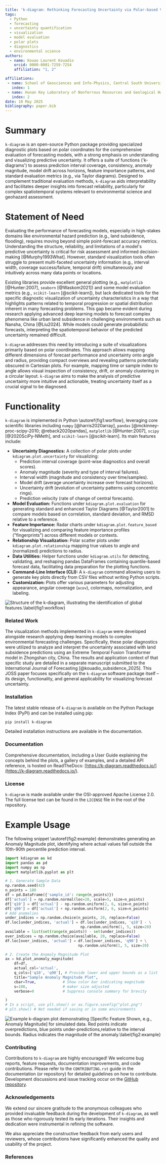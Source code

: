 ```yaml
---
title: 'k-diagram: Rethinking Forecasting Uncertainty via Polar-based Visualization'
tags:
  - Python
  - forecasting
  - uncertainty quantification
  - visualization
  - model evaluation
  - polar plots
  - diagnostics
  - environmental science
authors:
  - name: Kouao Laurent Kouadio
    orcid: 0000-0001-7259-7254 
    affiliation: "1, 2" 

affiliations:
 - name: School of Geosciences and Info-Physics, Central South University, Changsha, Hunan, 410083, China
   index: 1
 - name: Hunan Key Laboratory of Nonferrous Resources and Geological Hazards Exploration, Changsha, Hunan, 410083, China
   index: 2
date: 10 May 2025 
bibliography: paper.bib
---
```


# Summary

`k-diagram` is an open-source Python package providing specialized
diagnostic plots based on polar coordinates for the comprehensive
evaluation of forecasting models, with a strong emphasis on understanding
and visualizing predictive uncertainty. It offers a suite of functions
('k-diagrams') to assess prediction interval coverage, consistency,
anomaly magnitude, model drift across horizons, feature importance
patterns, and standard evaluation metrics (e.g., via Taylor diagrams).
Designed to complement traditional evaluation methods, `k-diagram` aids
interpretability and facilitates deeper insights into forecast
reliability, particularly for complex spatiotemporal systems relevant
to environmental science and geohazard assessment.

# Statement of Need

Evaluating the performance of forecasting models, especially in high-stakes
domains like environmental hazard prediction (e.g., land subsidence,
flooding), requires moving beyond simple point-forecast accuracy metrics.
Understanding the structure, reliability, and limitations of a model's
predictive uncertainty is critical for risk assessment and informed
decision-making [@Murphy1993What]. However, standard visualization tools
often struggle to present multi-faceted uncertainty information
(e.g., interval width, coverage success/failure, temporal drift)
simultaneously and intuitively across many data points or locations.

Existing libraries provide excellent general plotting (e.g., `matplotlib`
[@Hunter:2007], `seaborn` [@Waskom2021]) and some model evaluation metrics
(e.g., `scikit-learn` [@scikit-learn]), but lack dedicated tools for the
specific diagnostic visualization of uncertainty characteristics in a way
that highlights patterns related to temporal progression or spatial
distribution inherent in many forecasting problems. This gap became evident
during research applying advanced deep learning models to forecast complex
phenomena like urban land subsidence in challenging environments such as
Nansha, China [@Liu2024]. While models could generate
probabilistic forecasts, interpreting the spatiotemporal behavior of the
predicted uncertainty remained difficult.

`k-diagram` addresses this need by introducing a suite of visualizations
primarily based on polar coordinates. This approach allows mapping different
dimensions of forecast performance and uncertainty onto angle and radius,
providing compact overviews and revealing patterns potentially obscured in
Cartesian plots. For example, mapping time or sample index to angle allows
visual inspection of consistency, drift, or anomaly clustering in a circular
layout. `k-diagram` aims to make the analysis of predictive uncertainty
more intuitive and actionable, treating uncertainty itself as a crucial signal
to be diagnosed.

# Functionality

`k-diagram` is implemented in Python \autoref{fig1:worflow}, leveraging core scientific libraries
including `numpy` [@harris2020array], `pandas` [@mckinney-proc-scipy-2010;
@reback2020pandas], `matplotlib` [@Hunter:2007], `scipy` [@2020SciPy-NMeth],
and `scikit-learn` [@scikit-learn]. Its main features include:

* **Uncertainty Diagnostics:** A collection of polar plots under
    `kdiagram.plot.uncertainty` for visualizing:
    * Prediction interval coverage (point-wise diagnostics and overall scores).
    * Anomaly magnitude (severity and type of interval failures).
    * Interval width (magnitude and consistency over time/samples).
    * Model drift (average uncertainty increase over forecast horizons).
    * Uncertainty drift (evolution of uncertainty patterns using concentric rings).
    * Prediction velocity (rate of change of central forecasts).
* **Model Evaluation:** Functions under `kdiagram.plot.evaluation` for
    generating standard and enhanced Taylor Diagrams [@Taylor2001] to compare
    models based on correlation, standard deviation, and RMSD relative to a
    reference.
* **Feature Importance:** Radar charts under `kdiagram.plot.feature_based`
    for visualizing and comparing feature importance profiles ("fingerprints")
    across different models or contexts.
* **Relationship Visualization:** Polar scatter plots under
    `kdiagram.plot.relationship` mapping true values to angle and
    (normalized) predictions to radius.
* **Data Utilities:** Helper functions under `kdiagram.utils` for detecting,
    validating, and reshaping pandas DataFrames containing quantile-based
    forecast data, facilitating data preparation for the plotting functions.
* **Command-Line Interface (CLI):** A `k-diagram` command allowing users
    to generate key plots directly from CSV files without writing Python scripts.
* **Customization:** Plots offer various parameters for adjusting appearance,
    angular coverage (`acov`), colormaps, normalization, and labeling.

![Structure of the k-diagram, illustrating the identification of global features.\label{fig1:workflow}](docs/source/_static/paper_fig1.png)


### Related Work

The visualization methods implemented in `k-diagram` were developed alongside 
research applying deep learning models to complex environmental forecasting 
challenges. Specifically, these polar diagnostics were utilized to analyze 
and interpret the uncertainty associated with land subsidence predictions 
using an Extreme Temporal Fusion Transformer model in Zhongshan city, 
China. The results and application context of that specific study are detailed 
in a separate manuscript submitted to the International Journal of 
Forecasting [@kouadio_subsidence_2025]. This JOSS paper focuses 
specifically on the `k-diagram` software package itself – its design, 
functionality, and general applicability for visualizing forecast uncertainty. 

### Installation 

The latest stable release of `k-diagram` is available on the Python Package 
Index (PyPI) and can be installed using pip:

```bash
pip install k-diagram
````
Detailed installation instructions are available in the documentation.

### Documentation

Comprehensive documentation, including a User Guide explaining the concepts 
behind the plots, a gallery of examples, and a detailed API reference, 
is hosted on ReadTheDocs: [https://k-diagram.readthedocs.io/](https://k-diagram.readthedocs.io/).

### License

`k-diagram` is made available under the OSI-approved Apache License 2.0. The 
full license text can be found in the `LICENSE` file in the root of the repository.

# Example Usage

The following snippet \autoref{fig2:example} demonstrates generating an Anomaly Magnitude plot,
identifying where actual values fall outside the 10th-90th percentile
prediction interval.

```python
import kdiagram as kd
import pandas as pd
import numpy as np
import matplotlib.pyplot as plt

# 1. Generate Sample Data
np.random.seed(42)
n_points = 180
df = pd.DataFrame({'sample_id': range(n_points)})
df['actual'] = np.random.normal(loc=20, scale=5, size=n_points)
df['q10'] = df['actual'] - np.random.uniform(2, 6, size=n_points)
df['q90'] = df['actual'] + np.random.uniform(2, 6, size=n_points)
# Add anomalies
under_indices = np.random.choice(n_points, 20, replace=False)
df.loc[under_indices, 'actual'] = df.loc[under_indices, 'q10'] - \
                                  np.random.uniform(1, 5, size=20)
available = list(set(range(n_points)) - set(under_indices))
over_indices = np.random.choice(available, 20, replace=False)
df.loc[over_indices, 'actual'] = df.loc[over_indices, 'q90'] + \
                                 np.random.uniform(1, 5, size=20)

# 2. Create the Anomaly Magnitude Plot
ax = kd.plot_anomaly_magnitude(
    df=df,
    actual_col='actual',
    q_cols=['q10', 'q90'], # Provide lower and upper bounds as a list
    title="Sample Anomaly Magnitude Plot",
    cbar=True,            # Show color bar indicating magnitude
    s=100,                # maker size adjusted 
    verbose=0             # Suppress console summary for brevity 

)
# In a script, use plt.show() or ax.figure.savefig("plot.png")
# plt.show() # Not needed if saving or in some environments
```
![Example k-diagram plot demonstrating [Specific Feature Shown, e.g., Anomaly Magnitude] for simulated data. Red points indicate overpredictions, blue points under-predictions,relative to the interval bounds. Radius indicates the magnitude of the anomaly.\label{fig2:example}](docs/source/images/paper_fig2.png)

### Contributing

Contributions to `k-diagram` are highly encouraged\! We welcome bug reports, 
feature requests, documentation improvements, and code contributions. 
Please refer to the `CONTRIBUTING.rst` guide in the documentation (or repository) 
for detailed guidelines on how to contribute. Development discussions and 
issue tracking occur on the [GitHub repository](https://github.com/earthai-tech/k-diagram/issues).


### Acknowledgements

We extend our sincere gratitude to the anonymous colleagues who provided 
invaluable feedback during the development of `k-diagram`, as well as those 
who rigorously tested its early iterations. Their insights and dedication 
were instrumental in refining the software.

We also appreciate the constructive feedback from early users and 
reviewers, whose contributions have significantly enhanced the quality 
and usability of the project.


### References

